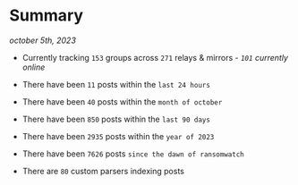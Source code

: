 
# Summary
_october 5th, 2023_

- Currently tracking `153` groups across `271` relays & mirrors - _`101` currently online_

- There have been `11` posts within the `last 24 hours`

- There have been `40` posts within the `month of october`

- There have been `850` posts within the `last 90 days`

- There have been `2935` posts within the `year of 2023`

- There have been `7626` posts `since the dawn of ransomwatch`

- There are `80` custom parsers indexing posts
